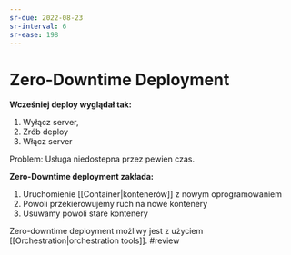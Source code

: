 ```yaml
---
sr-due: 2022-08-23
sr-interval: 6
sr-ease: 198
---
```


# Zero-Downtime Deployment
**Wcześniej deploy wyglądał tak:**
1. Wyłącz server,
2. Zrób deploy
3. Włącz server

Problem: Usługa niedostepna przez pewien czas.

**Zero-Downtime deployment zakłada:**
1. Uruchomienie [[Container|kontenerów]] z nowym oprogramowaniem
2. Powoli przekierowujemy ruch na nowe kontenery
3. Usuwamy powoli stare kontenery

Zero-downtime deployment możliwy jest z użyciem [[Orchestration|orchestration tools]].
#review